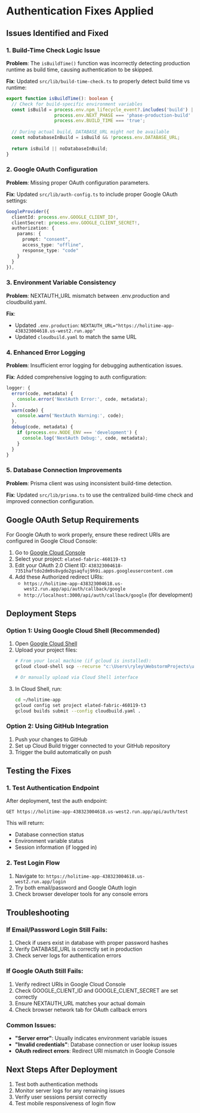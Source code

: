 # Authentication Fixes Applied

## Issues Identified and Fixed

### 1. Build-Time Check Logic Issue
**Problem**: The `isBuildTime()` function was incorrectly detecting production runtime as build time, causing authentication to be skipped.

**Fix**: Updated `src/lib/build-time-check.ts` to properly detect build time vs runtime:
```typescript
export function isBuildTime(): boolean {
  // Check for build-specific environment variables
  const isBuild = process.env.npm_lifecycle_event?.includes('build') || 
                  process.env.NEXT_PHASE === 'phase-production-build' ||
                  process.env.BUILD_TIME === 'true';
  
  // During actual build, DATABASE_URL might not be available
  const noDatabaseInBuild = isBuild && !process.env.DATABASE_URL;
  
  return isBuild || noDatabaseInBuild;
}
```

### 2. Google OAuth Configuration
**Problem**: Missing proper OAuth configuration parameters.

**Fix**: Updated `src/lib/auth-config.ts` to include proper Google OAuth settings:
```typescript
GoogleProvider({
  clientId: process.env.GOOGLE_CLIENT_ID!,
  clientSecret: process.env.GOOGLE_CLIENT_SECRET!,
  authorization: {
    params: {
      prompt: "consent",
      access_type: "offline",
      response_type: "code"
    }
  }
}),
```

### 3. Environment Variable Consistency
**Problem**: NEXTAUTH_URL mismatch between .env.production and cloudbuild.yaml.

**Fix**: 
- Updated `.env.production`: `NEXTAUTH_URL="https://holitime-app-438323004618.us-west2.run.app"`
- Updated `cloudbuild.yaml` to match the same URL

### 4. Enhanced Error Logging
**Problem**: Insufficient error logging for debugging authentication issues.

**Fix**: Added comprehensive logging to auth configuration:
```typescript
logger: {
  error(code, metadata) {
    console.error('NextAuth Error:', code, metadata);
  },
  warn(code) {
    console.warn('NextAuth Warning:', code);
  },
  debug(code, metadata) {
    if (process.env.NODE_ENV === 'development') {
      console.log('NextAuth Debug:', code, metadata);
    }
  }
}
```

### 5. Database Connection Improvements
**Problem**: Prisma client was using inconsistent build-time detection.

**Fix**: Updated `src/lib/prisma.ts` to use the centralized build-time check and improved connection configuration.

## Google OAuth Setup Requirements

For Google OAuth to work properly, ensure these redirect URIs are configured in Google Cloud Console:

1. Go to [Google Cloud Console](https://console.cloud.google.com/apis/credentials)
2. Select your project: `elated-fabric-460119-t3`
3. Edit your OAuth 2.0 Client ID: `438323004618-7351haftdo2dm9s8vgdo2gsaqfuj9h9i.apps.googleusercontent.com`
4. Add these Authorized redirect URIs:
   - `https://holitime-app-438323004618.us-west2.run.app/api/auth/callback/google`
   - `http://localhost:3000/api/auth/callback/google` (for development)

## Deployment Steps

### Option 1: Using Google Cloud Shell (Recommended)
1. Open [Google Cloud Shell](https://shell.cloud.google.com)
2. Upload your project files:
   ```bash
   # From your local machine (if gcloud is installed):
   gcloud cloud-shell scp --recurse "c:\Users\ryley\WebstormProjects\untitled\my-next-app" cloudshell:~/holitime-app
   
   # Or manually upload via Cloud Shell interface
   ```
3. In Cloud Shell, run:
   ```bash
   cd ~/holitime-app
   gcloud config set project elated-fabric-460119-t3
   gcloud builds submit --config cloudbuild.yaml .
   ```

### Option 2: Using GitHub Integration
1. Push your changes to GitHub
2. Set up Cloud Build trigger connected to your GitHub repository
3. Trigger the build automatically on push

## Testing the Fixes

### 1. Test Authentication Endpoint
After deployment, test the auth endpoint:
```
GET https://holitime-app-438323004618.us-west2.run.app/api/auth/test
```

This will return:
- Database connection status
- Environment variable status
- Session information (if logged in)

### 2. Test Login Flow
1. Navigate to: `https://holitime-app-438323004618.us-west2.run.app/login`
2. Try both email/password and Google OAuth login
3. Check browser developer tools for any console errors

## Troubleshooting

### If Email/Password Login Still Fails:
1. Check if users exist in database with proper password hashes
2. Verify DATABASE_URL is correctly set in production
3. Check server logs for authentication errors

### If Google OAuth Still Fails:
1. Verify redirect URIs in Google Cloud Console
2. Check GOOGLE_CLIENT_ID and GOOGLE_CLIENT_SECRET are set correctly
3. Ensure NEXTAUTH_URL matches your actual domain
4. Check browser network tab for OAuth callback errors

### Common Issues:
- **"Server error"**: Usually indicates environment variable issues
- **"Invalid credentials"**: Database connection or user lookup issues
- **OAuth redirect errors**: Redirect URI mismatch in Google Console

## Next Steps After Deployment

1. Test both authentication methods
2. Monitor server logs for any remaining issues
3. Verify user sessions persist correctly
4. Test mobile responsiveness of login flow